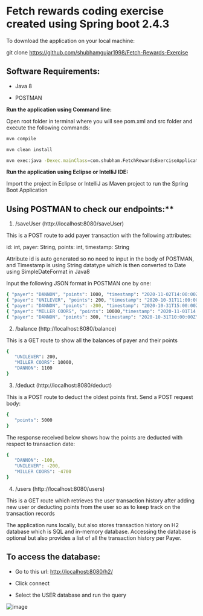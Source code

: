 # Fetch rewards coding exercise created using Spring boot 2.4.3

To download the application on your local machine:

git clone https://github.com/shubhamgujar1998/Fetch-Rewards-Exercise

## Software Requirements:

-   Java 8

-   POSTMAN

**Run the application using Command line:**

Open root folder in terminal where you will see pom.xml and src folder
and execute the following commands:
```sh
mvn compile

mvn clean install

mvn exec:java -Dexec.mainClass=com.shubham.FetchRewardsExerciseApplication
```
**Run the application using Eclipse or IntelliJ IDE:**

Import the project in Eclipse or IntelliJ as Maven project to run the
Spring Boot Application

## Using POSTMAN to check our endpoints:**

1.  /saveUser (http://localhost:8080/saveUser)

   This is a POST route to add payer transaction with the following
   attributes:

   id: int, payer: String, points: int, timestamp: String

   Attribute id is auto generated so no need to input in the body of
   POSTMAN, and Timestamp is using String datatype which is then
   converted to Date using SimpleDateFormat in Java8

   Input the following JSON format in POSTMAN one by one:

```sh
{ "payer": "DANNON", "points": 1000, "timestamp": "2020-11-02T14:00:00Z" }
{ "payer": "UNILEVER", "points": 200, "timestamp": "2020-10-31T11:00:00Z" }
{ "payer": "DANNON", "points": -200, "timestamp": "2020-10-31T15:00:00Z" }
{ "payer": "MILLER COORS", "points": 10000,"timestamp": "2020-11-01T14:00:00Z"}
{ "payer": "DANNON", "points": 300, "timestamp": "2020-10-31T10:00:00Z" }
```


2.  /balance (http://localhost:8080/balance)

   This is a GET route to show all the balances of payer and their points

```sh
{ 
   "UNILEVER": 200,
   "MILLER COORS": 10000,
   "DANNON": 1100
}
```


3.  /deduct (http://localhost:8080/deduct)

   This is a POST route to deduct the oldest points first. Send a POST
   request body:
```sh
{
   "points": 5000
}

```
The response received below shows how the points are deducted with
respect to transaction date:

```sh
{
   "DANNON": -100,
   "UNILEVER": -200,
   "MILLER COORS": -4700
}

```


4.  /users (http://localhost:8080/users)

This is a GET route which retrieves the user transaction history after
adding new user or deducting points from the user so as to keep track on
the transaction records

The application runs locally, but also stores transaction history on H2
database which is SQL and in-memory database. Accessing the database is
optional but also provides a list of all the transaction history per
Payer.


## To access the database:

-   Go to this url: <http://localhost:8080/h2/>

-   Click connect

-   Select the USER database and run the query

![image](https://user-images.githubusercontent.com/43499410/109846125-7ee39900-7c13-11eb-962e-ed46bda43c6f.png)

